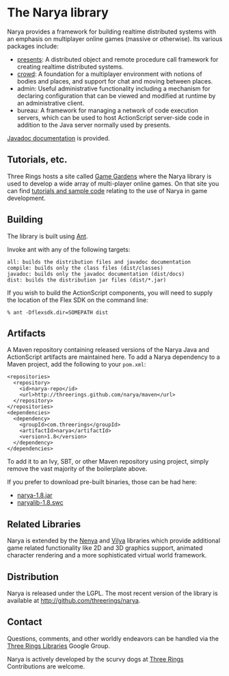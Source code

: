 The Narya library
=================

Narya provides a framework for building realtime distributed systems with an
emphasis on multiplayer online games (massive or otherwise). Its various
packages include:

* [presents]: A distributed object and remote procedure call framework for
  creating realtime distributed systems.
* [crowd]: A foundation for a multiplayer environment with notions of bodies
  and places, and support for chat and moving between places.
* admin: Useful administrative functionality including a mechanism for
  declaring configuration that can be viewed and modified at runtime by an
  administrative client.
* bureau: A framework for managing a network of code execution servers, which
  can be used to host ActionScript server-side code in addition to the Java
  server normally used by presents.

[Javadoc documentation](http://threerings.github.com/narya/apidocs/) is
provided.

Tutorials, etc.
---------------

Three Rings hosts a site called [Game Gardens](http://www.gamegardens.com/)
where the Narya library is used to develop a wide array of multi-player online
games. On that site you can find [tutorials and sample
code](http://wiki.gamegardens.com/) relating to the use of Narya in game
development.

Building
--------

The library is built using [Ant](http://ant.apache.org/).

Invoke ant with any of the following targets:

    all: builds the distribution files and javadoc documentation
    compile: builds only the class files (dist/classes)
    javadoc: builds only the javadoc documentation (dist/docs)
    dist: builds the distribution jar files (dist/*.jar)

If you wish to build the ActionScript components, you will need to supply the
location of the Flex SDK on the command line:

    % ant -Dflexsdk.dir=SOMEPATH dist

Artifacts
---------

A Maven repository containing released versions of the Narya Java and
ActionScript artifacts are maintained here. To add a Narya dependency to a
Maven project, add the following to your `pom.xml`:

    <repositories>
      <repository>
        <id>narya-repo</id>
        <url>http://threerings.github.com/narya/maven</url>
      </repository>
    </repositories>
    <dependencies>
      <dependency>
        <groupId>com.threerings</groupId>
        <artifactId>narya</artifactId>
        <version>1.8</version>
      </dependency>
    </dependencies>

To add it to an Ivy, SBT, or other Maven repository using project, simply
remove the vast majority of the boilerplate above.

If you prefer to download pre-built binaries, those can be had here:

* [narya-1.8.jar](http://threerings.github.com/narya/maven/com/threerings/narya/1.8/narya-1.8.jar)
* [naryalib-1.8.swc](http://threerings.github.com/narya/maven/com/threerings/naryalib/1.8/naryalib-1.8.swc)

Related Libraries
-----------------

Narya is extended by the [Nenya](http://github.com/threerings/nenya) and
[Vilya](http://github.com/threerings/vilya) libraries which provide additional
game related functionality like 2D and 3D graphics support, animated character
rendering and a more sophisticated virtual world framework.

Distribution
------------

Narya is released under the LGPL. The most recent version of the library is
available at http://github.com/threerings/narya.

Contact
-------

Questions, comments, and other worldly endeavors can be handled via the [Three
Rings Libraries](http://groups.google.com/group/ooo-libs) Google Group.

Narya is actively developed by the scurvy dogs at
[Three Rings](http://www.threerings.net) Contributions are welcome.

[presents]: http://threerings.github.com/narya/apidocs/com/threerings/presents/package-summary.html
[crowd]: http://threerings.github.com/narya/apidocs/com/threerings/crowd/package-summary.html
